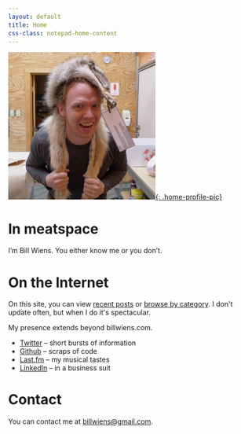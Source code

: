 ```yaml
---
layout: default
title: Home
css-class: notepad-home-content
---
```


[![Bill with a wolf](/images/profile/bill-wolf-large-300x300.jpg){: .home-profile-pic}](/images/profile/bill-wolf-large.jpg)

# In meatspace

I’m Bill Wiens. You either know me or you don’t.

# On the Internet

On this site, you can view [recent posts](/blog/recent/) or [browse by category](/blog/categories/). I don't update often, but when I do it's spectacular.

My presence extends beyond billwiens.com.

* [Twitter](https://twitter.com/billwiens) – short bursts of information
* [Github](https://github.com/billputer) – scraps of code
* [Last.fm](http://www.last.fm/user/bwiens) – my musical tastes
* [LinkedIn](http://www.linkedin.com/in/billwiens) – in a business suit

# Contact

You can contact me at [billwiens@gmail.com](mailto:billwiens@gmail.com).